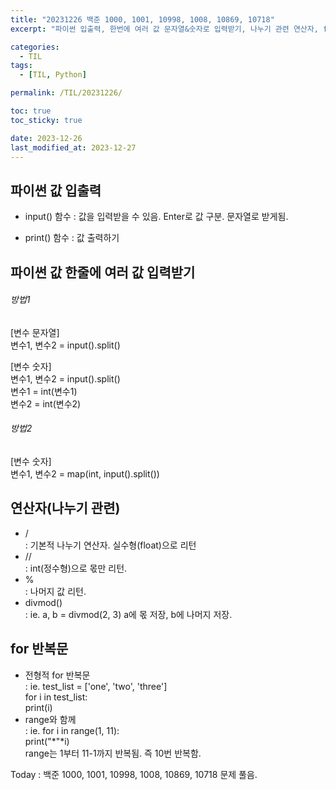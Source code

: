 ```yaml
---
title: "20231226 백준 1000, 1001, 10998, 1008, 10869, 10718"
excerpt: "파이썬 입출력, 한번에 여러 값 문자열&숫자로 입력받기, 나누기 관련 연산자, for 반복문"

categories:
  - TIL
tags:
  - [TIL, Python]

permalink: /TIL/20231226/

toc: true
toc_sticky: true

date: 2023-12-26
last_modified_at: 2023-12-27
---
```


## 파이썬 값 입출력
- input() 함수
  : 값을 입력받을 수 있음. Enter로 값 구분. 문자열로 받게됨.

- print() 함수
  : 값 출력하기

## 파이썬 값 한줄에 여러 값 입력받기
###### 방법1
[변수 문자열]   
변수1, 변수2 = input().split()   

[변수 숫자]   
변수1, 변수2 = input().split()   
변수1 = int(변수1)   
변수2 = int(변수2)   

###### 방법2
[변수 숫자]   
변수1, 변수2 = map(int, input().split())   

## 연산자(나누기 관련)
- /    
  : 기본적 나누기 연산자. 실수형(float)으로 리턴    
- //    
  : int(정수형)으로 몫만 리턴.    
- %   
  : 나머지 값 리턴.   
- divmod()    
  : ie. a, b = divmod(2, 3)
    a에 몫 저장, b에 나머지 저장.   

## for 반복문
- 전형적 for 반복문   
  : ie. test_list = ['one', 'two', 'three']   
        for i in test_list:   
          print(i)   
- range와 함께   
  : ie. for i in range(1, 11):   
          print("*"*i)   
    range는 1부터 11-1까지 반복됨. 즉 10번 반복함.
   
   
   
Today : 백준 1000, 1001, 10998, 1008, 10869, 10718 문제 풀음.
